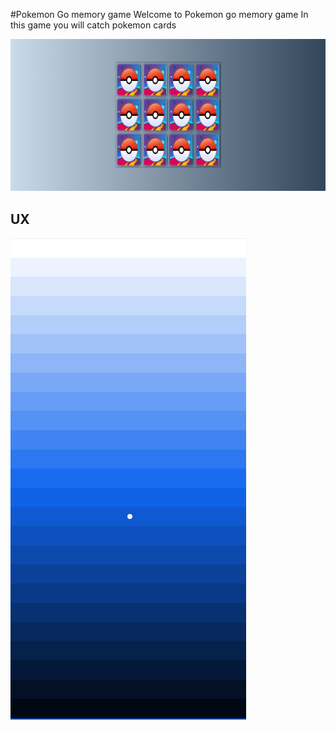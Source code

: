 #Pokemon Go memory game
Welcome to Pokemon go memory game
In this game you will catch pokemon cards

![Responsice Mockup]( assets/images/pokemonweb.png)

## UX 
![Responsice Mockup]( assets/images/color.png)
